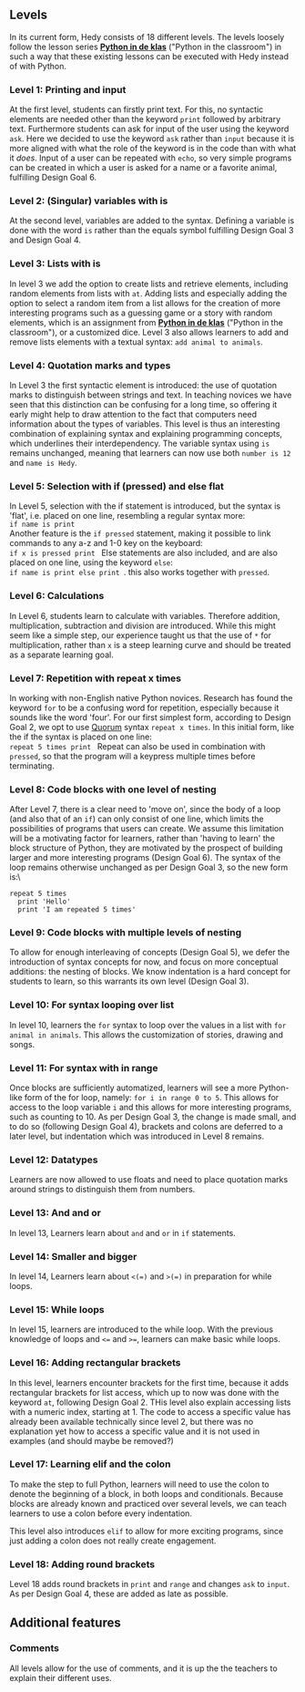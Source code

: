 Levels
------

In its current form, Hedy consists of 18 different levels. The levels loosely
follow the lesson series [**Python in de klas**](http://pythonindeklas.nl/)
("Python in the classroom") in such a way that these existing lessons can be
executed with Hedy instead of with Python.

### Level 1: Printing and input

At the first level, students can firstly print text. For this, no
syntactic elements are needed other than the keyword `print`
followed by arbitrary text. Furthermore students can ask for
input of the user using the keyword `ask`. Here we decided to use
the keyword `ask` rather than `input` because it is more aligned
with what the role of the keyword is in the code than with what it
*does*. Input of a user can be repeated with `echo`, so very simple
programs can be created in which a user is asked for a name or a
favorite animal, fulfilling Design Goal 6.

### Level 2: (Singular) variables with is

At the second level, variables are added to the syntax. Defining a variable is done with the word `is` rather than the equals symbol fulfilling Design Goal 3 and Design Goal 4. 

### Level 3: Lists with is
In level 3 we add the option to create lists and retrieve elements, including random elements from lists with `at`. Adding lists and especially adding the option to select a
random item from a list allows for the creation of more interesting programs such as a guessing game or a story with random elements, which is an assignment from [**Python in de klas**](http://pythonindeklas.nl/) ("Python in the classroom"), or a customized dice.
Level 3 also allows learners to add and remove lists elements with a textual syntax: `add animal to animals`.

### Level 4: Quotation marks and types
In Level 3 the first syntactic element is introduced: the use of quotation marks to distinguish between strings and text. In teaching novices we have seen that this distinction can be confusing for a long time, so offering it early might help to draw attention to the fact that
computers need information about the types of variables. This level is thus an interesting combination of explaining syntax and explaining
programming concepts, which underlines their interdependency. The variable syntax using `is` remains unchanged, meaning that learners
can now use both `number is 12` and `name is Hedy`.

### Level 5: Selection with if (pressed) and else flat

In Level 5, selection with the if statement is introduced, but the
syntax is 'flat', i.e. placed on one line, resembling a regular syntax
more:\
`if name is print `\
Another feature is the `if pressed` statement, making it possible to link commands
to any a-z and 1-0 key on the keyboard:\
`if x is pressed print `
Else statements are also included, and are also placed on one line,
using the keyword `else`:\
`if name is print else print `.
this also works together with `pressed`.

### Level 6: Calculations

In Level 6, students learn to calculate with variables. Therefore addition,
multiplication, subtraction and division are introduced. While this
might seem like a simple step, our experience taught us that the use of
`*` for multiplication, rather than `x` is a
steep learning curve and should be treated as a separate learning goal.

### Level 7: Repetition with repeat x times

In working with non-English native Python novices. Research has found
the keyword `for` to be a confusing word for repetition, especially
because it sounds like the word 'four'. For our
first simplest form, according to Design Goal 2, we opt to use
[Quorum](https://quorumlanguage.com/) syntax `repeat x times`. In this
initial form, like the if the syntax is placed on one line:\
`repeat 5 times print `
Repeat can also be used in combination with `pressed`, so that the program will
a keypress multiple times before terminating. 

### Level 8: Code blocks with one level of nesting 

After Level 7, there is a clear need to 'move on', since the body of a loop
(and also that of an `if`) can only consist of one line, which limits the
possibilities of programs that users can create. We assume this
limitation will be a motivating factor for learners, rather than 'having
to learn' the block structure of Python, they are motivated by the
prospect of building larger and more interesting programs (Design Goal
6). The syntax of the loop remains otherwise unchanged as per Design
Goal 3, so the new form is:\

```
repeat 5 times
  print 'Hello'
  print 'I am repeated 5 times'
```

### Level 9: Code blocks with multiple levels of nesting 

To allow for enough interleaving of concepts (Design Goal 5), we defer
the introduction of syntax concepts for now, and focus on more conceptual
additions: the nesting of blocks. We know indentation is a hard concept
for students to learn, so this warrants its own level (Design Goal 3).

### Level 10: For syntax looping over list 

In level 10, learners the `for` syntax to loop over the values in a list with `for animal in animals`.
This allows the customization of stories, drawing and songs. 

### Level 11: For syntax with in range

Once blocks are sufficiently automatized, learners will see a more
Python-like form of the for loop, namely: `for i in range 0 to 5`.
This allows for access to the loop variable `i` and this allows for
more interesting programs, such as counting to 10. As per Design Goal 3,
the change is made small, and to do so (following Design Goal 4),
brackets and colons are deferred to a later level, but indentation which
was introduced in Level 8 remains.

### Level 12: Datatypes

Learners are now allowed to use floats and need to place quotation marks around
strings to distinguish them from numbers.

### Level 13: And and or

In level 13, Learners learn about `and` and `or` in `if` statements.

### Level 14: Smaller and bigger

In level 14, Learners learn about `<(=)` and `>(=)` in preparation for while loops. 

### Level 15: While loops

In level 15, learners are introduced to the while loop. With the previous knowledge of loops and `<=` and `>=`, learners can make basic while loops.

### Level 16: Adding rectangular brackets

In this level, learners encounter brackets for the first time, because it adds rectangular brackets for list access, which up to now was done with the keyword `at`, following Design Goal 2. THis level also explain accessing lists with a numeric index, starting at 1. The code to access a specific
value has already been available technically since level 2, but there was no explanation yet how to access a specific value and it is not used in examples (and should maybe be removed?)

### Level 17: Learning elif and the colon

To make the step to full Python, learners will need to use the colon to denote the beginning of a block, in both loops and conditionals. 
Because blocks are already known and practiced over several levels, we can teach learners to use a colon before every indentation.

This level also introduces `elif` to allow for more exciting programs, since just adding a colon does not really create engagement.

### Level 18: Adding round brackets

Level 18 adds round brackets in `print` and `range` and changes `ask` to `input`. As per Design Goal 4, these are added as late as possible.


Additional features
------
### Comments

All levels allow for the use of comments, and it is up the the teachers to explain their different uses.
